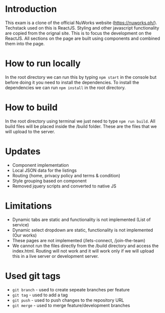 # Introduction
This exam is a clone of the official NuWorks website (https://nuworks.ph/).
Techstack used on this is ReactJS.
Styling and other javascript functionality are copied from the orignal site. This is to focus the development on the ReactJS.
All sections on the page are built using components and combined them into the page.

# How to run locally
In the root directory we can run this by typing `npm start` in the console but before doing it you need to install the dependencies.
To install the dependencies we can run `npm install` in the root directory.

# How to build
In the root directory using terminal we just need to type `npm run build`.
All build files will be placed inside the /build folder.
These are the files that we will upload to the server.

# Updates
- Component implementation
- Local JSON data for the listings
- Routing (home, privacy policy and terms & condition)
- Style grouping based on component
- Removed jquery scripts and converted to native JS

# Limitations
- Dynamic tabs are static and functionality is not implemented (List of service)
- Dynamic select dropdown are static, functionality is not implemented (Our works)
- These pages are not implemented (/lets-connect, /join-the-team)
- We cannot run the files directly from the /build directory and access the index.html. Routing will not work and it will work only if we will
upload this in a live server or development server.

# Used git tags
- `git branch` - used to create sepeate branches per feature
- `git tag` - used to add a tag
- `git push` - used to push changes to the repository URL
- `git merge` - used to merge feature/development branches